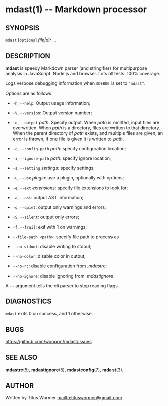 # mdast(1) -- Markdown processor

## SYNOPSIS

`mdast` \[`options`\] _file|dir_ _..._

## DESCRIPTION

**mdast** is speedy Markdown parser (and stringifier) for multipurpose
analysis in JavaScript.  Node.js and browser.  Lots of tests.  100%
coverage.

Logs verbose debugging information when `$DEBUG` is set to `"mdast"`.

Options are as follows:

*   `-h`, `--help`: Output usage information;

*   `-V`, `--version`: Output version number;

*   `-o`, `--output` _path_: Specify output.  When _path_ is omitted, input
    files are overwritten.  When _path_ is a directory, files are written to
    that directory.  When the parent directory of _path_ exists, and multiple
    files are given, an error is thrown, if one file is given it is written
    to _path_.

*   `-c`, `--config-path` _path_: specify configuration location;

*   `-i`, `--ignore-path` _path_: specify ignore location;

*   `-s`, `--setting` _settings_: specify settings;

*   `-u`, `--use` _plugin_: use a plugin, optionally with options;

*   `-e`, `--ext` _extensions_: specify file extensions to look for;

*   `-a`, `--ast`: output AST information;

*   `-q`, `--quiet`: output only warnings and errors;

*   `-S`, `--silent`: output only errors;

*   `-f`, `--frail`: exit with 1 on warnings;

*   `--file-path <path>`: specify file path to process as

*   `--no-stdout`: disable writing to stdout;

*   `--no-color`: disable color in output;

*   `--no-rc`: disable configuration from _.mdastrc_;

*   `--no-ignore`: disable ignoring from _.mdastignore_.

A `--` argument tells the cli parser to stop reading flags.

## DIAGNOSTICS

`mdast` exits 0 on success, and 1 otherwise.

## BUGS

<https://github.com/wooorm/mdast/issues>

## SEE ALSO

**mdastrc**(5), **mdastignore**(5), **mdastconfig**(7), **mdast**(3).

## AUTHOR

Written by Titus Wormer <mailto:tituswormer@gmail.com>
